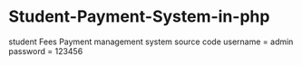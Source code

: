 # Student-Payment-System-in-php
student Fees Payment management system source code
username = admin
password = 123456
